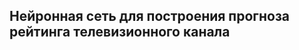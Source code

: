 ## <p class="center" id="title1" > **Нейронная сеть для построения прогноза рейтинга телевизионного канала**</p>
